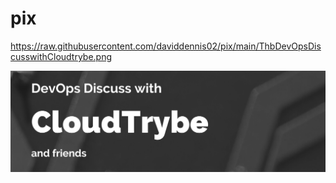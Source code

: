 # pix

https://raw.githubusercontent.com/daviddennis02/pix/main/ThbDevOpsDiscusswithCloudtrybe.png

![Docker](https://raw.githubusercontent.com/daviddennis02/pix/main/ThbDevOpsDiscusswithCloudtrybe.png)
